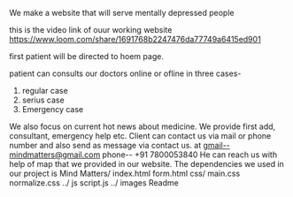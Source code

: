

We make a website that will serve mentally depressed people 

this is the video link of ouur working website
https://www.loom.com/share/1691768b2247476da77749a6415ed901


first patient will be directed to hoem page.

patient can consults our doctors online or ofline in three cases-
1. regular case
2. serius case
3. Emergency case

We also focus on current hot news about medicine.
We provide first add, consultant, emergency help etc.
Client can contact us via mail or phone number and also send as message via contact us.
at gmail--mindmatters@gmail.com
phone-- +91 7800053840
He can reach us with help of map that we provided in our website.
The dependencies we used in our project is 
Mind Matters/
index.html
form.html
css/
main.css
normalize.css
../
js
script.js
../
images
Readme



